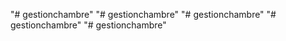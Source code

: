 "# gestionchambre" 
"# gestionchambre" 
"# gestionchambre" 
"# gestionchambre" 
"# gestionchambre" 
